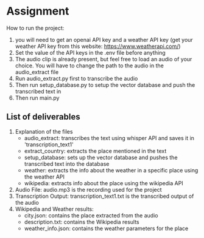 # Assignment
How to run the project:
1) you will need to get an openai API key and a weather API key (get your weather API key from this website: https://www.weatherapi.com/)
2) Set the value of the API keys in the .env file before anything
3) The audio clip is already present, but feel free to load an audio of your choice. You will have to change the path to the audio in the audio_extract file
4) Run audio_extract.py first to transcribe the audio
5) Then run setup_database.py to setup the vector database and push the transcribed text in
6) Then run main.py

## List of deliverables
1) Explanation of the files
   - audio_extract: transcribes the text using whisper API and saves it in 'transcription_text1'
   - extract_country: extracts the place mentioned in the text
   - setup_database: sets up the vector database and pushes the transcribed text into the database
   - weather: extracts the info about the weather in a specific place using the weather API
   - wikipedia: extracts info about the place using the wikipedia API
2) Audio File: audio.mp3 is the recording used for the project
3) Transcription Output: transcription_text1.txt is the transcribed output of the audio
4) Wikipedia and Weather results:
   - city.json: contains the place extracted from the audio
   - description.txt: contains the Wikipedia results
   - weather_info.json: contains the weather parameters for the place
